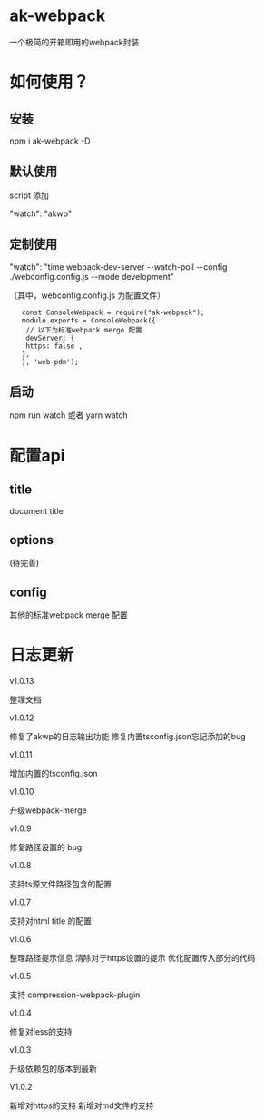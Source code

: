 # ak-webpack

一个极简的开箱即用的webpack封装

# 如何使用？

## 安装

npm i ak-webpack -D

## 默认使用

script 添加

"watch": "akwp"

## 定制使用

"watch": "time webpack-dev-server  --watch-poll --config ./webconfig.config.js --mode development"





（其中，webconfig.config.js 为配置文件）



```
   const ConsoleWebpack = require("ak-webpack");
   module.exports = ConsoleWebpack({
    // 以下为标准webpack merge 配置
    devServer: {
    https: false ,
   },
   }, 'web-pdm');
```


## 启动

npm run watch 或者 yarn watch

# 配置api

## title

document title

## options

(待完善)

## config

其他的标准webpack merge 配置



# 日志更新

v1.0.13

整理文档


v1.0.12


修复了akwp的日志输出功能
修复内置tsconfig.json忘记添加的bug

v1.0.11

增加内置的tsconfig.json

v1.0.10

升级webpack-merge

v1.0.9

修复路径设置的 bug

v1.0.8

支持ts源文件路径包含的配置


v1.0.7

支持对html title 的配置

v1.0.6

整理路径提示信息
清除对于https设置的提示
优化配置传入部分的代码

v1.0.5

支持 compression-webpack-plugin


v1.0.4

修复对less的支持

v1.0.3

升级依赖包的版本到最新

V1.0.2

新增对https的支持
新增对md文件的支持
